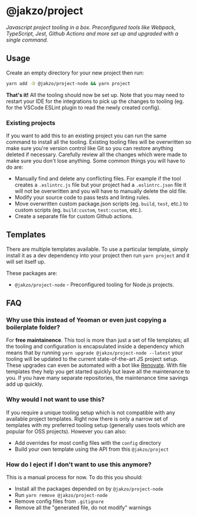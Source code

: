 # @jakzo/project

_Javascript project tooling in a box. Preconfigured tools like Webpack, TypeScript, Jest, Github Actions and more set up and upgraded with a single command._

## Usage

Create an empty directory for your new project then run:

```sh
yarn add -D @jakzo/project-node && yarn project
```

**That's it!** All the tooling should now be set up. Note that you may need to restart your IDE for the integrations to pick up the changes to tooling (eg. for the VSCode ESLint plugin to read the newly created config).

### Existing projects

If you want to add this to an existing project you can run the same command to install all the tooling. Existing tooling files will be overwritten so make sure you're version control like Git so you can restore anything deleted if necessary. Carefully review all the changes which were made to make sure you don't lose anything. Some common things you will have to do are:

- Manually find and delete any conflicting files. For example if the tool creates a `.eslintrc.js` file but your project had a `.eslintrc.json` file it will not be overwritten and you will have to manually delete the old file.
- Modify your source code to pass tests and linting rules.
- Move overwritten custom package.json scripts (eg. `build`, `test`, etc.) to custom scripts (eg. `build:custom`, `test:custom`, etc.).
- Create a separate file for custom Github actions.

## Templates

There are multiple templates available. To use a particular template, simply install it as a dev dependency into your project then run `yarn project` and it will set itself up.

These packages are:

- `@jakzo/project-node` - Preconfigured tooling for Node.js projects.

## FAQ

### Why use this instead of Yeoman or even just copying a boilerplate folder?

For **free maintainence**. This tool is more than just a set of file templates; all the tooling and configuration is encapsulated inside a dependency which means that by running `yarn upgrade @jakzo/project-node --latest` your tooling will be updated to the current state-of-the-art JS project setup. These upgrades can even be automated with a bot like [Renovate](https://github.com/renovatebot/renovate). With file templates they help you get started quickly but leave all the maintenance to you. If you have many separate repositories, the maintenance time savings add up quickly.

### Why would I not want to use this?

If you require a unique tooling setup which is not compatible with any available project templates. Right now there is only a narrow set of templates with my preferred tooling setup (generally uses tools which are popular for OSS projects). However you can also:

- Add overrides for most config files with the `config` directory
- Build your own template using the API from this `@jakzo/project`

### How do I eject if I don't want to use this anymore?

This is a manual process for now. To do this you should:

- Install all the packages depended on by `@jakzo/project-node`
- Run `yarn remove @jakzo/project-node`
- Remove config files from `.gitignore`
- Remove all the "generated file, do not modify" warnings
